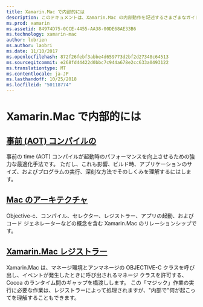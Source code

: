 ```yaml
---
title: Xamarin.Mac で内部的には
description: このドキュメントは、Xamarin.Mac の内部動作を記述するさまざまなガイドにリンクしています。 リンク先のドキュメントでは、事前にコンパイル、Xamarin.Mac アーキテクチャ、および Xamarin.Mac レジストラーについて説明します。
ms.prod: xamarin
ms.assetid: 84974D75-0CCE-4455-AA38-00DE68AE33B6
ms.technology: xamarin-mac
author: lobrien
ms.author: laobri
ms.date: 11/10/2017
ms.openlocfilehash: 872f26febf3abbe4d659773d2bf2d27348c64513
ms.sourcegitcommit: e268fd44422d0bbc7c944a678e2cc633a0493122
ms.translationtype: MT
ms.contentlocale: ja-JP
ms.lasthandoff: 10/25/2018
ms.locfileid: "50118774"
---
```

# <a name="under-the-hood-in-xamarinmac"></a>Xamarin.Mac で内部的には

## <a name="ahead-of-time-compilation-aotaotmd"></a>[事前 (AOT) コンパイルの](aot.md)

事前の time (AOT) コンパイルが起動時のパフォーマンスを向上させるための強力な最適化手法です。 ただし、これも影響、ビルド時、アプリケーションのサイズ、およびプログラムの実行、深刻な方法でそのしくみを理解するにはします。

## <a name="mac-architecturearchitecturemd"></a>[Mac のアーキテクチャ](architecture.md)

Objective-c、コンパイル、セレクター、レジストラー、アプリの起動、およびコード ジェネレーターなどの概念を含む Xamarin.Mac のリレーションシップです。

## <a name="xamarinmac-registrarregistrarmd"></a>[Xamarin.Mac レジストラー](registrar.md)

Xamarin.Mac は、マネージ環境とアンマネージの OBJECTIVE-C クラスを呼び出し、イベントが発生したときに呼び出されるマネージ クラスを許可する、Cocoa のランタイム間のギャップを橋渡しします。 この「マジック」作業の実行に必要な作業は、レジストラーによって処理されますが、"内部で"何が起こってを理解することもできます。
